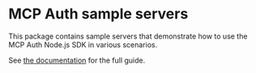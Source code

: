 # MCP Auth sample servers

This package contains sample servers that demonstrate how to use the MCP Auth Node.js SDK in various scenarios.

See [the documentation](https://mcp-auth.dev/docs/get-started) for the full guide.

